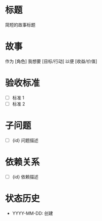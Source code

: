 # 标题
简短的故事标题

# 故事
作为 [角色]
我想要 [目标/行动]
以便 [收益/价值]

# 验收标准
- [ ] 标准 1
- [ ] 标准 2

# 子问题
- [ ] {id} 问题描述

# 依赖关系
- [ ] {id} 依赖描述

# 状态历史
- YYYY-MM-DD: 创建
